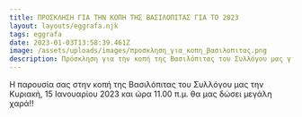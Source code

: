 ```yaml
---
title: ΠΡΟΣΚΛΗΣΗ ΓΙΑ ΤΗΝ ΚΟΠΗ ΤΗΣ ΒΑΣΙΛΟΠΙΤΑΣ ΓΙΑ ΤΟ 2023
layout: layouts/eggrafa.njk
tags: eggrafa
date: 2023-01-03T13:58:39.461Z
image: /assets/uploads/images/πpοσκληση_για_κοπη_βασιλοπιτας.png
description: Πρόσκληση για την κοπή της Βασιλόπιτας του Συλλόγου μας για το έτος 2023
---
```

Η﻿ παρουσία σας στην κοπή της Βασιλόπιτας του Συλλόγου μας την Κυριακή, 15 Ιανουαρίου 2023 και ώρα 11.00 π.μ. θα μας δώσει μεγάλη χαρά!!
